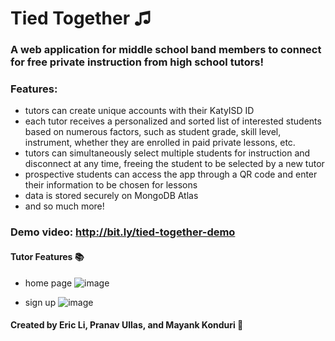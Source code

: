 # Tied Together ♫

### A web application for middle school band members to connect for free private instruction from high school tutors!

### Features:
- tutors can create unique accounts with their KatyISD ID
- each tutor receives a personalized and sorted list of interested students based on numerous factors, such as student grade, skill level, instrument, whether they are enrolled in paid private lessons, etc.
- tutors can simultaneously select multiple students for instruction and disconnect at any time, freeing the student to be selected by a new tutor
- prospective students can access the app through a QR code and enter their information to be chosen for lessons
- data is stored securely on MongoDB Atlas
- and so much more!

### Demo video: http://bit.ly/tied-together-demo

#### Tutor Features 📚

- home page
![image](https://github.com/tiedtogether/tiedtogether.github.io/assets/105828651/f301c9dc-2354-4d15-9acd-c7f14bb90849)

- sign up
![image](https://github.com/tiedtogether/tiedtogether.github.io/assets/105828651/55350144-4997-40ed-8f16-e3e39b8c34d1)



#### Created by Eric Li, Pranav Ullas, and Mayank Konduri 🎉


